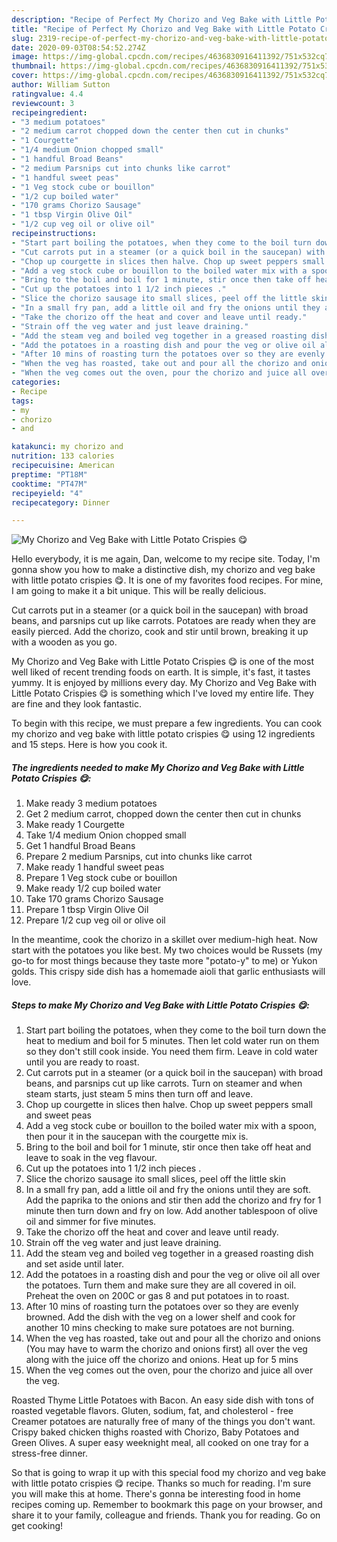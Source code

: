 ```yaml
---
description: "Recipe of Perfect My Chorizo and Veg Bake with Little Potato Crispies 😋"
title: "Recipe of Perfect My Chorizo and Veg Bake with Little Potato Crispies 😋"
slug: 2319-recipe-of-perfect-my-chorizo-and-veg-bake-with-little-potato-crispies
date: 2020-09-03T08:54:52.274Z
image: https://img-global.cpcdn.com/recipes/4636830916411392/751x532cq70/my-chorizo-and-veg-bake-with-little-potato-crispies-😋-recipe-main-photo.jpg
thumbnail: https://img-global.cpcdn.com/recipes/4636830916411392/751x532cq70/my-chorizo-and-veg-bake-with-little-potato-crispies-😋-recipe-main-photo.jpg
cover: https://img-global.cpcdn.com/recipes/4636830916411392/751x532cq70/my-chorizo-and-veg-bake-with-little-potato-crispies-😋-recipe-main-photo.jpg
author: William Sutton
ratingvalue: 4.4
reviewcount: 3
recipeingredient:
- "3 medium potatoes"
- "2 medium carrot chopped down the center then cut in chunks"
- "1 Courgette"
- "1/4 medium Onion chopped small"
- "1 handful Broad Beans"
- "2 medium Parsnips cut into chunks like carrot"
- "1 handful sweet peas"
- "1 Veg stock cube or bouillon"
- "1/2 cup boiled water"
- "170 grams Chorizo Sausage"
- "1 tbsp Virgin Olive Oil"
- "1/2 cup veg oil or olive oil"
recipeinstructions:
- "Start part boiling the potatoes, when they come to the boil turn down the heat to medium and boil for 5 minutes. Then let cold water run on them so they don&#39;t still cook inside. You need them firm. Leave in cold water until you are ready to roast."
- "Cut carrots put in a steamer (or a quick boil in the saucepan) with broad beans, and parsnips cut up like carrots. Turn on steamer and when steam starts, just steam 5 mins then turn off and leave."
- "Chop up courgette in slices then halve. Chop up sweet peppers small and sweet peas"
- "Add a veg stock cube or bouillon to the boiled water mix with a spoon, then pour it in the saucepan with the courgette mix is."
- "Bring to the boil and boil for 1 minute, stir once then take off heat and leave to soak in the veg flavour."
- "Cut up the potatoes into 1 1/2 inch pieces ."
- "Slice the chorizo sausage ito small slices, peel off the little skin"
- "In a small fry pan, add a little oil and fry the onions until they are soft. Add the paprika to the onions and stir then add the chorizo and fry for 1 minute then turn down and fry on low. Add another tablespoon of olive oil and simmer for five minutes."
- "Take the chorizo off the heat and cover and leave until ready."
- "Strain off the veg water and just leave draining."
- "Add the steam veg and boiled veg together in a greased roasting dish and set aside until later."
- "Add the potatoes in a roasting dish and pour the veg or olive oil all over the potatoes. Turn them and make sure they are all covered in oil. Preheat the oven on 200C or gas 8 and put potatoes in to roast."
- "After 10 mins of roasting turn the potatoes over so they are evenly browned. Add the dish with the veg on a lower shelf and cook for another 10 mins checking to make sure potatoes are not burning."
- "When the veg has roasted, take out and pour all the chorizo and onions (You may have to warm the chorizo and onions first) all over the veg along with the juice off the chorizo and onions. Heat up for 5 mins"
- "When the veg comes out the oven, pour the chorizo and juice all over the veg."
categories:
- Recipe
tags:
- my
- chorizo
- and

katakunci: my chorizo and 
nutrition: 133 calories
recipecuisine: American
preptime: "PT18M"
cooktime: "PT47M"
recipeyield: "4"
recipecategory: Dinner

---
```



![My Chorizo and Veg Bake with Little Potato Crispies 😋](https://img-global.cpcdn.com/recipes/4636830916411392/751x532cq70/my-chorizo-and-veg-bake-with-little-potato-crispies-😋-recipe-main-photo.jpg)

Hello everybody, it is me again, Dan, welcome to my recipe site. Today, I'm gonna show you how to make a distinctive dish, my chorizo and veg bake with little potato crispies 😋. It is one of my favorites food recipes. For mine, I am going to make it a bit unique. This will be really delicious.

Cut carrots put in a steamer (or a quick boil in the saucepan) with broad beans, and parsnips cut up like carrots. Potatoes are ready when they are easily pierced. Add the chorizo, cook and stir until brown, breaking it up with a wooden as you go.

My Chorizo and Veg Bake with Little Potato Crispies 😋 is one of the most well liked of recent trending foods on earth. It is simple, it's fast, it tastes yummy. It is enjoyed by millions every day. My Chorizo and Veg Bake with Little Potato Crispies 😋 is something which I've loved my entire life. They are fine and they look fantastic.


To begin with this recipe, we must prepare a few ingredients. You can cook my chorizo and veg bake with little potato crispies 😋 using 12 ingredients and 15 steps. Here is how you cook it.

<!--inarticleads1-->

##### The ingredients needed to make My Chorizo and Veg Bake with Little Potato Crispies 😋:

1. Make ready 3 medium potatoes
1. Get 2 medium carrot, chopped down the center then cut in chunks
1. Make ready 1 Courgette
1. Take 1/4 medium Onion chopped small
1. Get 1 handful Broad Beans
1. Prepare 2 medium Parsnips, cut into chunks like carrot
1. Make ready 1 handful sweet peas
1. Prepare 1 Veg stock cube or bouillon
1. Make ready 1/2 cup boiled water
1. Take 170 grams Chorizo Sausage
1. Prepare 1 tbsp Virgin Olive Oil
1. Prepare 1/2 cup veg oil or olive oil


In the meantime, cook the chorizo in a skillet over medium-high heat. Now start with the potatoes you like best. My two choices would be Russets (my go-to for most things because they taste more &#34;potato-y&#34; to me) or Yukon golds. This crispy side dish has a homemade aioli that garlic enthusiasts will love. 

<!--inarticleads2-->

##### Steps to make My Chorizo and Veg Bake with Little Potato Crispies 😋:

1. Start part boiling the potatoes, when they come to the boil turn down the heat to medium and boil for 5 minutes. Then let cold water run on them so they don&#39;t still cook inside. You need them firm. Leave in cold water until you are ready to roast.
1. Cut carrots put in a steamer (or a quick boil in the saucepan) with broad beans, and parsnips cut up like carrots. Turn on steamer and when steam starts, just steam 5 mins then turn off and leave.
1. Chop up courgette in slices then halve. Chop up sweet peppers small and sweet peas
1. Add a veg stock cube or bouillon to the boiled water mix with a spoon, then pour it in the saucepan with the courgette mix is.
1. Bring to the boil and boil for 1 minute, stir once then take off heat and leave to soak in the veg flavour.
1. Cut up the potatoes into 1 1/2 inch pieces .
1. Slice the chorizo sausage ito small slices, peel off the little skin
1. In a small fry pan, add a little oil and fry the onions until they are soft. Add the paprika to the onions and stir then add the chorizo and fry for 1 minute then turn down and fry on low. Add another tablespoon of olive oil and simmer for five minutes.
1. Take the chorizo off the heat and cover and leave until ready.
1. Strain off the veg water and just leave draining.
1. Add the steam veg and boiled veg together in a greased roasting dish and set aside until later.
1. Add the potatoes in a roasting dish and pour the veg or olive oil all over the potatoes. Turn them and make sure they are all covered in oil. Preheat the oven on 200C or gas 8 and put potatoes in to roast.
1. After 10 mins of roasting turn the potatoes over so they are evenly browned. Add the dish with the veg on a lower shelf and cook for another 10 mins checking to make sure potatoes are not burning.
1. When the veg has roasted, take out and pour all the chorizo and onions (You may have to warm the chorizo and onions first) all over the veg along with the juice off the chorizo and onions. Heat up for 5 mins
1. When the veg comes out the oven, pour the chorizo and juice all over the veg.


Roasted Thyme Little Potatoes with Bacon. An easy side dish with tons of roasted vegetable flavors. Gluten, sodium, fat, and cholesterol - free Creamer potatoes are naturally free of many of the things you don&#39;t want. Crispy baked chicken thighs roasted with Chorizo, Baby Potatoes and Green Olives. A super easy weeknight meal, all cooked on one tray for a stress-free dinner. 

So that is going to wrap it up with this special food my chorizo and veg bake with little potato crispies 😋 recipe. Thanks so much for reading. I'm sure you will make this at home. There's gonna be interesting food in home recipes coming up. Remember to bookmark this page on your browser, and share it to your family, colleague and friends. Thank you for reading. Go on get cooking!
